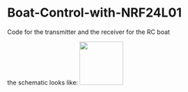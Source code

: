 # Boat-Control-with-NRF24L01
Code for the transmitter and the receiver for the RC boat

the schematic looks like:
<img src="" width=100>

